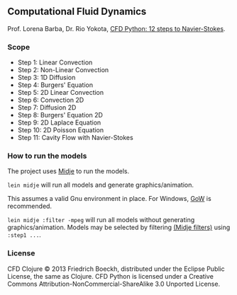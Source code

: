 ## Computational Fluid Dynamics

Prof. Lorena Barba, Dr. Rio Yokota, [CFD Python: 12 steps to Navier-Stokes](http://lorenabarba.com/blog/cfd-python-12-steps-to-navier-stokes/).


### Scope

- Step 1: Linear Convection
- Step 2: Non-Linear Convection
- Step 3: 1D Diffusion
- Step 4: Burgers' Equation
- Step 5: 2D Linear Convection
- Step 6: Convection 2D
- Step 7: Diffusion 2D
- Step 8: Burgers' Equation 2D
- Step 9: 2D Laplace Equation
- Step 10: 2D Poisson Equation
- Step 11: Cavity Flow with Navier-Stokes

### How to run the models

The project uses [Midje](https://github.com/marick/Midje/) to run the models.

`lein midje` will run all models and generate graphics/animation.

This assumes a valid Gnu environment in place. For Windows, [GoW](https://github.com/bmatzelle/gow/wiki) is recommended.

`lein midje :filter -mpeg` will run all models without generating graphics/animation. Models may be selected by filtering [(Midje filters)](https://github.com/marick/Midje/wiki/Using-metadata-to-filter-facts#lein-midje-command-line-arguments) using `:step1 ...`.

### License

CFD Clojure © 2013 Friedrich Boeckh, distributed under the Eclipse Public License, the same as Clojure.
CFD Python is licensed under a Creative Commons Attribution-NonCommercial-ShareAlike 3.0 Unported License.
